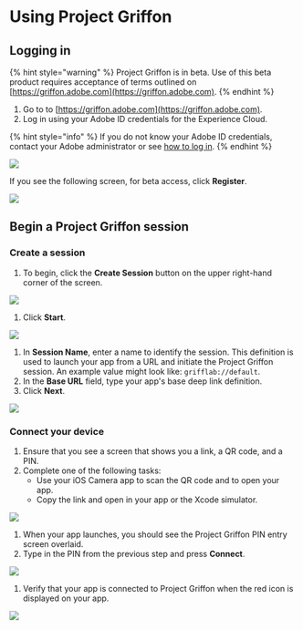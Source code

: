 # Using Project Griffon

## Logging in

{% hint style="warning" %}
Project Griffon is in beta. Use of this beta product requires acceptance of terms outlined on [https://griffon.adobe.com](https://griffon.adobe.com).
{% endhint %}

1. Go to to [https://griffon.adobe.com](https://griffon.adobe.com).
2. Log in using your Adobe ID credentials for the Experience Cloud.

{% hint style="info" %}
If you do not know your Adobe ID credentials, contact your Adobe administrator or see [how to log in](https://docs.adobe.com/content/help/en/core-services/interface/manage-users-and-products/getting-started-experience-cloud.html).
{% endhint %}

![](../../.gitbook/assets/image%20%282%29.png)

If you see the following screen, for beta access, click **Register**.

![](../../.gitbook/assets/image%20%287%29.png)

## Begin a Project Griffon session

### Create a session

1. To begin, click the **Create Session** button on the upper right-hand corner of the screen.

![](../../.gitbook/assets/image.png)

1. Click **Start**.

![](../../.gitbook/assets/image%20%284%29.png)

1. In **Session Name**, enter a name to identify the session.  This definition is used to launch your app from a URL and initiate the Project Griffon session. An example value might look like: `grifflab://default`.
2. In the **Base URL** field, type your app's base deep link definition.
3. Click **Next**.

![](../../.gitbook/assets/image%20%281%29.png)

### Connect your device

1. Ensure that you see a screen that shows you a link, a QR code, and a PIN. 
2. Complete one of the following tasks:
   * Use your iOS Camera app to scan the QR code and to open your app.
   * Copy the link and open in your app or the Xcode simulator.

![](../../.gitbook/assets/image%20%283%29.png)

1. When your app launches, you should see the Project Griffon PIN entry screen overlaid. 
2. Type in the PIN from the previous step and press **Connect**.

![](../../.gitbook/assets/image%20%286%29.png)

1. Verify that your app is connected to Project Griffon when the red icon is displayed on your app.

![](../../.gitbook/assets/image%20%288%29.png)

